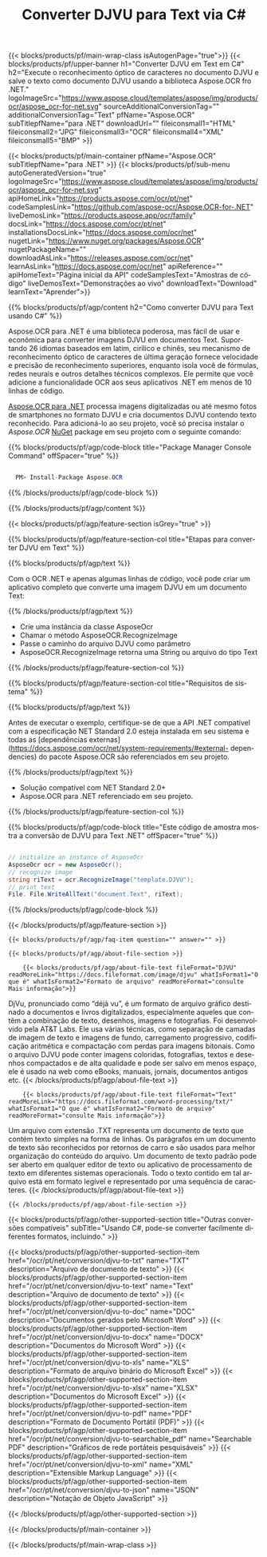 ﻿---
title: Converter DJVU para Text via C# 
weight: 3920
url: /pt/net/conversion/djvu-to-text/ 
lang: pt
langdirlevel: 2
locales: ja,it,ru,de,es,fr,nl,id,lt,pl,pt,vi,tr,ko
description: Código de exemplo para conversão de C# DJVU para Text. Use o código de exemplo de API para arquivos DJVU em lote para conversão Text em VB.NET, Asp.NET ou qualquer aplicativo baseado em .NET.
---

{{< blocks/products/pf/main-wrap-class isAutogenPage="true">}}
{{< blocks/products/pf/upper-banner h1="Converter DJVU em Text em C#" h2="Execute o reconhecimento óptico de caracteres no documento DJVU e salve o texto como documento DJVU usando a biblioteca Aspose.OCR fro .NET." logoImageSrc="https://www.aspose.cloud/templates/aspose/img/products/ocr/aspose_ocr-for-net.svg" sourceAdditionalConversionTag="" additionalConversionTag="Text" pfName="Aspose.OCR" subTitlepfName="para .NET" downloadUrl="" fileiconsmall1="HTML" fileiconsmall2="JPG" fileiconsmall3="OCR" fileiconsmall4="XML" fileiconsmall5="BMP" >}}


{{< blocks/products/pf/main-container pfName="Aspose.OCR" subTitlepfName="para .NET" >}}
{{< blocks/products/pf/sub-menu autoGeneratedVersion="true" logoImageSrc="https://www.aspose.cloud/templates/aspose/img/products/ocr/aspose_ocr-for-net.svg" apiHomeLink="https://products.aspose.com/ocr/pt/net" codeSamplesLink="https://github.com/aspose-ocr/Aspose.OCR-for-.NET" liveDemosLink="https://products.aspose.app/ocr/family" docsLink="https://docs.aspose.com/ocr/pt/net" installationsDocsLink="https://docs.aspose.com/ocr/net" nugetLink="https://www.nuget.org/packages/Aspose.OCR" nugetPackageName="" downloadAsLink="https://releases.aspose.com/ocr/net" learnAsLink="https://docs.aspose.com/ocr/net" apiReference="" apiHomeText="Página inicial da API" codeSamplesText="Amostras de código" liveDemosText="Demonstrações ao vivo" downloadText="Download" learnText="Aprender">}}

{{% blocks/products/pf/agp/content h2="Como converter DJVU para Text usando C#" %}}

Aspose.OCR para .NET é uma biblioteca poderosa, mas fácil de usar e econômica para converter imagens DJVU em documentos Text. Suportando 26 idiomas baseados em latim, cirílico e chinês, seu mecanismo de reconhecimento óptico de caracteres de última geração fornece velocidade e precisão de reconhecimento superiores, enquanto isola você de fórmulas, redes neurais e outros detalhes técnicos complexos. Ele permite que você adicione a funcionalidade OCR aos seus aplicativos .NET em menos de 10 linhas de código.

[Aspose.OCR para .NET](https://products.aspose.com/ocr/net)
 processa imagens digitalizadas ou até mesmo fotos de smartphones no formato DJVU e cria documentos DJVU contendo texto reconhecido. Para adicioná-lo ao seu projeto, você só precisa instalar o *Aspose.OCR*
 [NuGet](https://www.nuget.org/packages/aspose.ocr)
 package em seu projeto com o seguinte comando:

{{% blocks/products/pf/agp/code-block title="Package Manager Console Command" offSpacer="true" %}}

```cs

  PM> Install-Package Aspose.OCR

```

{{% /blocks/products/pf/agp/code-block %}}

{{% /blocks/products/pf/agp/content %}}

{{< blocks/products/pf/agp/feature-section isGrey="true" >}}

{{% blocks/products/pf/agp/feature-section-col title="Etapas para converter DJVU em Text" %}}

{{% blocks/products/pf/agp/text %}}

Com o OCR .NET e apenas algumas linhas de código, você pode criar um aplicativo completo que converte uma imagem DJVU em um documento Text:

{{% /blocks/products/pf/agp/text %}}

+ Crie uma instância da classe AsposeOcr
+ Chamar o método AsposeOCR.RecognizeImage
+ Passe o caminho do arquivo DJVU como parâmetro
+ AsposeOCR.RecognizeImage retorna uma String ou arquivo do tipo Text

{{% /blocks/products/pf/agp/feature-section-col %}}

{{% blocks/products/pf/agp/feature-section-col title="Requisitos de sistema" %}}

{{% blocks/products/pf/agp/text %}}

Antes de executar o exemplo, certifique-se de que a API .NET compatível com a especificação NET Standard 2.0 esteja instalada em seu sistema e todas as [dependências externas](https://docs.aspose.com/ocr/net/system-requirements/#external- dependencies) do pacote Aspose.OCR são referenciados em seu projeto.

{{% /blocks/products/pf/agp/text %}}

- Solução compatível com NET Standard 2.0+
- Aspose.OCR para .NET referenciado em seu projeto.

{{% /blocks/products/pf/agp/feature-section-col %}}

{{% blocks/products/pf/agp/code-block title="Este código de amostra mostra a conversão de DJVU para Text .NET" offSpacer="true" %}}

```cs

// initialize an instance of AsposeOcr
AsposeOcr ocr = new AsposeOcr();
// recognize image
string riText = ocr.RecognizeImage("template.DJVU");
// print text
File. File.WriteAllText("document.Text", riText);

```

{{% /blocks/products/pf/agp/code-block %}}

{{< /blocks/products/pf/agp/feature-section >}}

    {{< blocks/products/pf/agp/faq-item question="" answer="" >}}

    {{< blocks/products/pf/agp/about-file-section >}}
       
        {{< blocks/products/pf/agp/about-file-text fileFormat="DJVU" readMoreLink="https://docs.fileformat.com/image/djvu" whatIsFormat1="O que é" whatIsFormat2="Formato de arquivo" readMoreFormat="consulte Mais informação">}}
DjVu, pronunciado como “déjà vu”, é um formato de arquivo gráfico destinado a documentos e livros digitalizados, especialmente aqueles que contêm a combinação de texto, desenhos, imagens e fotografias. Foi desenvolvido pela AT&T Labs. Ele usa várias técnicas, como separação de camadas de imagem de texto e imagens de fundo, carregamento progressivo, codificação aritmética e compactação com perdas para imagens bitonais. Como o arquivo DJVU pode conter imagens coloridas, fotografias, textos e desenhos compactados e de alta qualidade e pode ser salvo em menos espaço, ele é usado na web como eBooks, manuais, jornais, documentos antigos etc.
        {{< /blocks/products/pf/agp/about-file-text >}}

        {{< blocks/products/pf/agp/about-file-text fileFormat="Text" readMoreLink="https://docs.fileformat.com/word-processing/txt/" whatIsFormat1="O que é" whatIsFormat2="Formato de arquivo" readMoreFormat="consulte Mais informação">}}
Um arquivo com extensão .TXT representa um documento de texto que contém texto simples na forma de linhas. Os parágrafos em um documento de texto são reconhecidos por retornos de carro e são usados ​​para melhor organização do conteúdo do arquivo. Um documento de texto padrão pode ser aberto em qualquer editor de texto ou aplicativo de processamento de texto em diferentes sistemas operacionais. Todo o texto contido em tal arquivo está em formato legível e representado por uma sequência de caracteres.
        {{< /blocks/products/pf/agp/about-file-text >}}

    {{< /blocks/products/pf/agp/about-file-section >}}

<!-- aboutfile Ends -->

{{< blocks/products/pf/agp/other-supported-section title="Outras conversões compatíveis" subTitle="Usando C#, pode-se converter facilmente diferentes formatos, incluindo." >}}

{{< blocks/products/pf/agp/other-supported-section-item href="/ocr/pt/net/conversion/djvu-to-txt" name="TXT" description="Arquivo de documento de texto" >}}
{{< blocks/products/pf/agp/other-supported-section-item href="/ocr/pt/net/conversion/djvu-to-text" name="Text" description="Arquivo de documento de texto" >}}
{{< blocks/products/pf/agp/other-supported-section-item href="/ocr/pt/net/conversion/djvu-to-doc" name="DOC" description="Documentos gerados pelo Microsoft Word" >}}
{{< blocks/products/pf/agp/other-supported-section-item href="/ocr/pt/net/conversion/djvu-to-docx" name="DOCX" description="Documentos do Microsoft Word" >}}
{{< blocks/products/pf/agp/other-supported-section-item href="/ocr/pt/net/conversion/djvu-to-xls" name="XLS" description="Formato de arquivo binário do Microsoft Excel" >}}
{{< blocks/products/pf/agp/other-supported-section-item href="/ocr/pt/net/conversion/djvu-to-xlsx" name="XLSX" description="Documentos do Microsoft Excel" >}}
{{< blocks/products/pf/agp/other-supported-section-item href="/ocr/pt/net/conversion/djvu-to-pdf" name="PDF" description="Formato de Documento Portátil (PDF)" >}}
{{< blocks/products/pf/agp/other-supported-section-item href="/ocr/pt/net/conversion/djvu-to-searchable_pdf" name="Searchable PDF" description="Gráficos de rede portáteis pesquisáveis" >}}
{{< blocks/products/pf/agp/other-supported-section-item href="/ocr/pt/net/conversion/djvu-to-xml" name="XML" description="Extensible Markup Language" >}}
{{< blocks/products/pf/agp/other-supported-section-item href="/ocr/pt/net/conversion/djvu-to-json" name="JSON" description="Notação de Objeto JavaScript" >}}

{{< /blocks/products/pf/agp/other-supported-section >}}

{{< /blocks/products/pf/main-container >}}
    
{{< /blocks/products/pf/main-wrap-class >}}
